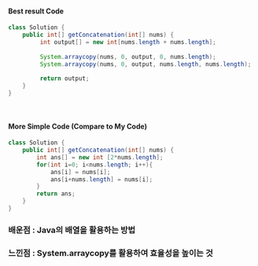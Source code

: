 #### Best result Code
```java
class Solution {
    public int[] getConcatenation(int[] nums) {
         int output[] = new int[nums.length + nums.length];
         
         System.arraycopy(nums, 0, output, 0, nums.length);
         System.arraycopy(nums, 0, output, nums.length, nums.length);
         
         return output;
    }
}
```
<br>

#### More Simple Code (Compare to My Code)
```java
class Solution {
    public int[] getConcatenation(int[] nums) {
        int ans[] = new int [2*nums.length];
        for(int i=0; i<nums.length; i++){
            ans[i] = nums[i];
            ans[i+nums.length] = nums[i];
        }
        return ans;
    }
}
```

### 배운점 : Java의 배열을 활용하는 방법 <br>
### 느낀점 : System.​arraycopy를 활용하여 효율성을 높이는 것
